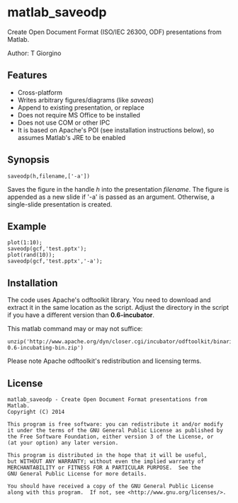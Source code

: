 matlab_saveodp
===============

Create Open Document Format (ISO/IEC 26300, ODF) presentations from
Matlab.

Author: T Giorgino

Features
--------

- Cross-platform
- Writes arbitrary figures/diagrams (like _saveas_)
- Append to existing presentation, or replace
- Does not require MS Office to be installed
- Does not use COM or other IPC 
- It is based on Apache's POI (see installation instructions below), so assumes Matlab's JRE to be enabled 



Synopsis
--------

```
saveodp(h,filename,['-a'])
```

Saves the figure in the handle _h_ into the presentation _filename_. The figure is appended as a new slide if '-a' is passed as an argument. Otherwise, a single-slide presentation is created.


Example
-------

```
plot(1:10);
saveodp(gcf,'test.pptx');
plot(rand(10));
saveodp(gcf,'test.pptx','-a');
```



Installation
------------

The code uses Apache's odftoolkit library. You need to download and extract it in the same location as the script. Adjust the directory in the script if you have a different version than __0.6-incubator__. 

This matlab command may or may not suffice:

```
unzip('http://www.apache.org/dyn/closer.cgi/incubator/odftoolkit/binaries/odftoolkit-0.6-incubating-bin.zip')
```


Please note Apache odftoolkit's redistribution and licensing terms.
 


License
-------

    matlab_saveodp - Create Open Document Format presentations from Matlab. 
    Copyright (C) 2014 

    This program is free software: you can redistribute it and/or modify
    it under the terms of the GNU General Public License as published by
    the Free Software Foundation, either version 3 of the License, or
    (at your option) any later version.

    This program is distributed in the hope that it will be useful,
    but WITHOUT ANY WARRANTY; without even the implied warranty of
    MERCHANTABILITY or FITNESS FOR A PARTICULAR PURPOSE.  See the
    GNU General Public License for more details.

    You should have received a copy of the GNU General Public License
    along with this program.  If not, see <http://www.gnu.org/licenses/>.
 